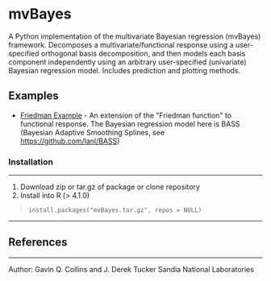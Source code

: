 # mvBayes

A Python implementation of the multivariate Bayesian regression (mvBayes) framework. Decomposes a multivariate/functional response using a user-specified orthogonal basis decomposition, and then models each basis component independently using an arbitrary user-specified (univariate) Bayesian regression model. Includes prediction and plotting methods.


## Examples
* [Friedman Example](examples/friedman_demo.py) - An extension of the "Friedman function" to functional response. The Bayesian regression model here is BASS (Bayesian Adaptive Smoothing Splines, see https://github.com/lanl/BASS)


### Installation
------------------------------------------------------------------------------
1. Download zip or tar.gz of package or clone repository
2. Install into R (> 4.1.0)

> `install.packages("mvBayes.tar.gz", repos = NULL)`

------------------------------------------------------------------------------

## References


************

Author: Gavin Q. Collins and J. Derek Tucker
Sandia National Laboratories

